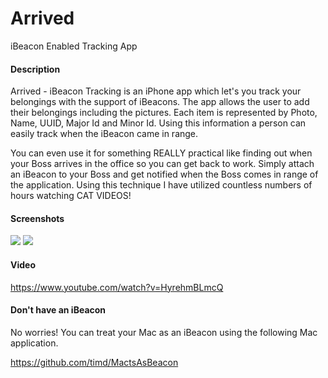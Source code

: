 # Arrived
iBeacon Enabled Tracking App

<h4>Description</h4>

Arrived - iBeacon Tracking is an iPhone app which let's you track your belongings with the support of iBeacons. The app allows the user to add their belongings including the pictures. Each item is represented by Photo, Name, UUID, Major Id and Minor Id. Using this information a person can easily track when the iBeacon came in range. 

You can even use it for something REALLY practical like finding out when your Boss arrives in the office so you can get back to work. Simply attach an iBeacon to your Boss and get notified when the Boss comes in range of the application. Using this technique I have utilized countless numbers of hours watching CAT VIDEOS! 

<h4>Screenshots</h4>

<img src="https://dl.dropboxusercontent.com/u/20116434/Arrived_001.png">

<img src="https://dl.dropboxusercontent.com/u/20116434/Arrived_002.PNG">

<h4>Video</h4>

https://www.youtube.com/watch?v=HyrehmBLmcQ

<h4>Don't have an iBeacon</h4>
No worries! You can treat your Mac as an iBeacon using the following Mac application. 

https://github.com/timd/MactsAsBeacon



